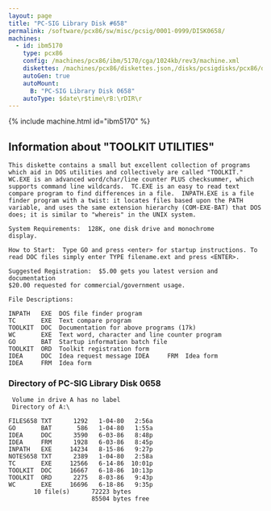 ```yaml
---
layout: page
title: "PC-SIG Library Disk #658"
permalink: /software/pcx86/sw/misc/pcsig/0001-0999/DISK0658/
machines:
  - id: ibm5170
    type: pcx86
    config: /machines/pcx86/ibm/5170/cga/1024kb/rev3/machine.xml
    diskettes: /machines/pcx86/diskettes.json,/disks/pcsigdisks/pcx86/diskettes.json
    autoGen: true
    autoMount:
      B: "PC-SIG Library Disk 0658"
    autoType: $date\r$time\rB:\rDIR\r
---
```


{% include machine.html id="ibm5170" %}

## Information about "TOOLKIT UTILITIES"

    This diskette contains a small but excellent collection of programs
    which aid in DOS utilities and collectively are called "TOOLKIT."
    WC.EXE is an advanced word/char/line counter PLUS checksummer, which
    supports command line wildcards.  TC.EXE is an easy to read text
    compare program to find differences in a file.  INPATH.EXE is a file
    finder program with a twist: it locates files based upon the PATH
    variable, and uses the same extension hierarchy (COM-EXE-BAT) that DOS
    does; it is similar to "whereis" in the UNIX system.
    
    System Requirements:  128K, one disk drive and monochrome
    display.
    
    How to Start:  Type GO and press <enter> for startup instructions. To
    read DOC files simply enter TYPE filename.ext and press <ENTER>.
    
    Suggested Registration:  $5.00 gets you latest version and documentation
    $20.00 requested for commercial/government usage.
    
    File Descriptions:
    
    INPATH   EXE  DOS file finder program
    TC       EXE  Text compare program
    TOOLKIT  DOC  Documentation for above programs (17k)
    WC       EXE  Text word, character and line counter program
    GO       BAT  Startup information batch file
    TOOLKIT  ORD  Toolkit registration form
    IDEA     DOC  Idea request message IDEA     FRM  Idea form
    IDEA     FRM  Idea form

### Directory of PC-SIG Library Disk 0658

     Volume in drive A has no label
     Directory of A:\

    FILES658 TXT      1292   1-04-80   2:56a
    GO       BAT       586   1-04-80   1:55a
    IDEA     DOC      3590   6-03-86   8:48p
    IDEA     FRM      1928   6-03-86   8:45p
    INPATH   EXE     14234   8-15-86   9:27p
    NOTES658 TXT      2389   1-04-80   2:58a
    TC       EXE     12566   6-14-86  10:01p
    TOOLKIT  DOC     16667   6-18-86  10:13p
    TOOLKIT  ORD      2275   8-03-86   9:43p
    WC       EXE     16696   6-18-86   9:35p
           10 file(s)      72223 bytes
                           85504 bytes free
